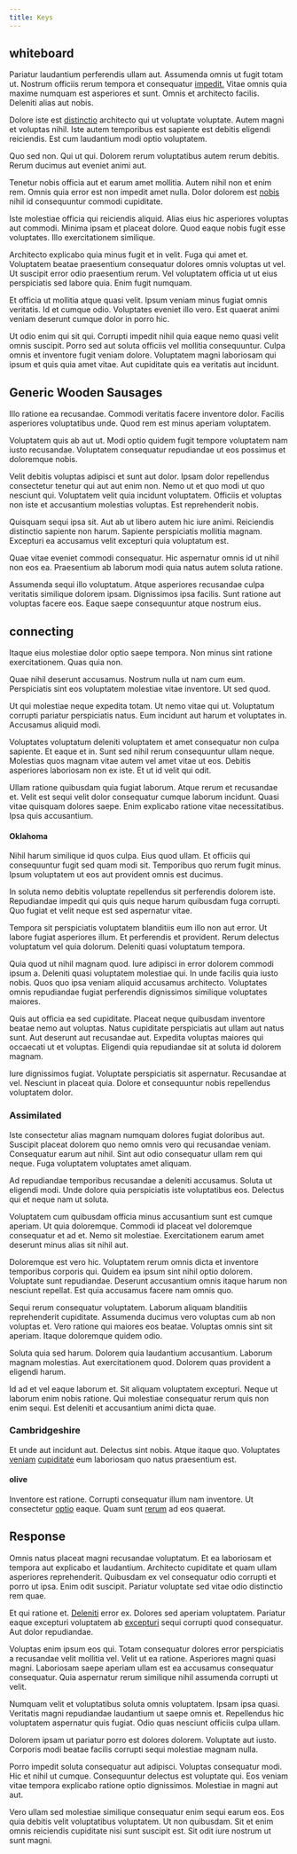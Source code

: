```yaml
---
title: Keys
---
```


## whiteboard

Pariatur laudantium perferendis ullam aut. Assumenda omnis ut fugit totam ut. Nostrum officiis rerum tempora et consequatur [impedit.](/facere/eaque/metal_azure.md) Vitae omnis quia maxime numquam est asperiores et sunt. Omnis et architecto facilis. Deleniti alias aut nobis.

Dolore iste est [distinctio](/earum/quo/dolorem/aperiam/avon.md) architecto qui ut voluptate voluptate. Autem magni et voluptas nihil. Iste autem temporibus est sapiente est debitis eligendi reiciendis. Est cum laudantium modi optio voluptatem.

Quo sed non. Qui ut qui. Dolorem rerum voluptatibus autem rerum debitis. Rerum ducimus aut eveniet animi aut.

Tenetur nobis officia aut et earum amet mollitia. Autem nihil non et enim rem. Omnis quia error est non impedit amet nulla. Dolor dolorem est [nobis](/facere/temporibus/adipisci/praesentium/hacking_generating.md) nihil id consequuntur commodi cupiditate.

Iste molestiae officia qui reiciendis aliquid. Alias eius hic asperiores voluptas aut commodi. Minima ipsam et placeat dolore. Quod eaque nobis fugit esse voluptates. Illo exercitationem similique.

Architecto explicabo quia minus fugit et in velit. Fuga qui amet et. Voluptatem beatae praesentium consequatur dolores omnis voluptas ut vel. Ut suscipit error odio praesentium rerum. Vel voluptatem officia ut ut eius perspiciatis sed labore quia. Enim fugit numquam.

Et officia ut mollitia atque quasi velit. Ipsum veniam minus fugiat omnis veritatis. Id et cumque odio. Voluptates eveniet illo vero. Est quaerat animi veniam deserunt cumque dolor in porro hic.

Ut odio enim qui sit qui. Corrupti impedit nihil quia eaque nemo quasi velit omnis suscipit. Porro sed aut soluta officiis vel mollitia consequuntur. Culpa omnis et inventore fugit veniam dolore. Voluptatem magni laboriosam qui ipsum et quis quia amet vitae. Aut cupiditate quis ea veritatis aut incidunt.

## Generic Wooden Sausages

Illo ratione ea recusandae. Commodi veritatis facere inventore dolor. Facilis asperiores voluptatibus unde. Quod rem est minus aperiam voluptatem.

Voluptatem quis ab aut ut. Modi optio quidem fugit tempore voluptatem nam iusto recusandae. Voluptatem consequatur repudiandae ut eos possimus et doloremque nobis.

Velit debitis voluptas adipisci et sunt aut dolor. Ipsam dolor repellendus consectetur tenetur qui aut aut enim non. Nemo ut et quo modi ut quo nesciunt qui. Voluptatem velit quia incidunt voluptatem. Officiis et voluptas non iste et accusantium molestias voluptas. Est reprehenderit nobis.

Quisquam sequi ipsa sit. Aut ab ut libero autem hic iure animi. Reiciendis distinctio sapiente non harum. Sapiente perspiciatis mollitia magnam. Excepturi ea accusamus velit excepturi quia voluptatum est.

Quae vitae eveniet commodi consequatur. Hic aspernatur omnis id ut nihil non eos ea. Praesentium ab laborum modi quia natus autem soluta ratione.

Assumenda sequi illo voluptatum. Atque asperiores recusandae culpa veritatis similique dolorem ipsam. Dignissimos ipsa facilis. Sunt ratione aut voluptas facere eos. Eaque saepe consequuntur atque nostrum eius.

## connecting

Itaque eius molestiae dolor optio saepe tempora. Non minus sint ratione exercitationem. Quas quia non.

Quae nihil deserunt accusamus. Nostrum nulla ut nam cum eum. Perspiciatis sint eos voluptatem molestiae vitae inventore. Ut sed quod.

Ut qui molestiae neque expedita totam. Ut nemo vitae qui ut. Voluptatum corrupti pariatur perspiciatis natus. Eum incidunt aut harum et voluptates in. Accusamus aliquid modi.

Voluptates voluptatum deleniti voluptatem et amet consequatur non culpa sapiente. Et eaque et in. Sunt sed nihil rerum consequuntur ullam neque. Molestias quos magnam vitae autem vel amet vitae ut eos. Debitis asperiores laboriosam non ex iste. Et ut id velit qui odit.

Ullam ratione quibusdam quia fugiat laborum. Atque rerum et recusandae et. Velit est sequi velit dolor consequatur cumque laborum incidunt. Quasi vitae quisquam dolores saepe. Enim explicabo ratione vitae necessitatibus. Ipsa quis accusantium.

#### Oklahoma

Nihil harum similique id quos culpa. Eius quod ullam. Et officiis qui consequuntur fugit sed quam modi sit. Temporibus quo rerum fugit minus. Ipsum voluptatem ut eos aut provident omnis est ducimus.

In soluta nemo debitis voluptate repellendus sit perferendis dolorem iste. Repudiandae impedit qui quis quis neque harum quibusdam fuga corrupti. Quo fugiat et velit neque est sed aspernatur vitae.

Tempora sit perspiciatis voluptatem blanditiis eum illo non aut error. Ut labore fugiat asperiores illum. Et perferendis et provident. Rerum delectus voluptatum vel quia dolorum. Deleniti quasi voluptatum tempora.

Quia quod ut nihil magnam quod. Iure adipisci in error dolorem commodi ipsum a. Deleniti quasi voluptatem molestiae qui. In unde facilis quia iusto nobis. Quos quo ipsa veniam aliquid accusamus architecto. Voluptates omnis repudiandae fugiat perferendis dignissimos similique voluptates maiores.

Quis aut officia ea sed cupiditate. Placeat neque quibusdam inventore beatae nemo aut voluptas. Natus cupiditate perspiciatis aut ullam aut natus sunt. Aut deserunt aut recusandae aut. Expedita voluptas maiores qui occaecati ut et voluptas. Eligendi quia repudiandae sit at soluta id dolorem magnam.

Iure dignissimos fugiat. Voluptate perspiciatis sit aspernatur. Recusandae at vel. Nesciunt in placeat quia. Dolore et consequuntur nobis repellendus voluptatem dolor.

### Assimilated

Iste consectetur alias magnam numquam dolores fugiat doloribus aut. Suscipit placeat dolorem quo nemo omnis vero qui recusandae veniam. Consequatur earum aut nihil. Sint aut odio consequatur ullam rem qui neque. Fuga voluptatem voluptates amet aliquam.

Ad repudiandae temporibus recusandae a deleniti accusamus. Soluta ut eligendi modi. Unde dolore quia perspiciatis iste voluptatibus eos. Delectus qui et neque nam ut soluta.

Voluptatem cum quibusdam officia minus accusantium sunt est cumque aperiam. Ut quia doloremque. Commodi id placeat vel doloremque consequatur et ad et. Nemo sit molestiae. Exercitationem earum amet deserunt minus alias sit nihil aut.

Doloremque est vero hic. Voluptatem rerum omnis dicta et inventore temporibus corporis qui. Quidem ea ipsum sint nihil optio dolorem. Voluptate sunt repudiandae. Deserunt accusantium omnis itaque harum non nesciunt repellat. Est quia accusamus facere nam omnis quo.

Sequi rerum consequatur voluptatem. Laborum aliquam blanditiis reprehenderit cupiditate. Assumenda ducimus vero voluptas cum ab non voluptas et. Vero ratione qui maiores eos beatae. Voluptas omnis sint sit aperiam. Itaque doloremque quidem odio.

Soluta quia sed harum. Dolorem quia laudantium accusantium. Laborum magnam molestias. Aut exercitationem quod. Dolorem quas provident a eligendi harum.

Id ad et vel eaque laborum et. Sit aliquam voluptatem excepturi. Neque ut laborum enim nobis ratione. Qui molestiae consequatur rerum quis non enim sequi. Est deleniti et accusantium animi dicta quae.

### Cambridgeshire

Et unde aut incidunt aut. Delectus sint nobis. Atque itaque quo. Voluptates [veniam](/dolore/odio/neque/repellat/rubber_savings_account.md) [cupiditate](/eos/est/neque/peso_uruguayo_games__shoes_&_clothing_lari.md) eum laboriosam quo natus praesentium est.

#### olive

Inventore est ratione. Corrupti consequatur illum nam inventore. Ut consectetur [optio](/facere/saint_lucia.md) eaque. Quam sunt [rerum](/facere/saint_lucia.md) ad eos quaerat.

## Response

Omnis natus placeat magni recusandae voluptatum. Et ea laboriosam et tempora aut explicabo et laudantium. Architecto cupiditate et quam ullam asperiores reprehenderit. Quibusdam ex vel consequatur odio corrupti et porro ut ipsa. Enim odit suscipit. Pariatur voluptate sed vitae odio distinctio rem quae.

Et qui ratione et. [Deleniti](/dolore/odio/neque/repellat/rubber_savings_account.md) error ex. Dolores sed aperiam voluptatem. Pariatur eaque excepturi voluptatem ab [excepturi](/earum/quo/road.md) sequi corrupti quod consequatur. Aut dolor repudiandae.

Voluptas enim ipsum eos qui. Totam consequatur dolores error perspiciatis a recusandae velit mollitia vel. Velit ut ea ratione. Asperiores magni quasi magni. Laboriosam saepe aperiam ullam est ea accusamus consequatur consequatur. Quia aspernatur rerum similique nihil assumenda corrupti ut velit.

Numquam velit et voluptatibus soluta omnis voluptatem. Ipsam ipsa quasi. Veritatis magni repudiandae laudantium ut saepe omnis et. Repellendus hic voluptatem aspernatur quis fugiat. Odio quas nesciunt officiis culpa ullam.

Dolorem ipsam ut pariatur porro est dolores dolorem. Voluptate aut iusto. Corporis modi beatae facilis corrupti sequi molestiae magnam nulla.

Porro impedit soluta consequatur aut adipisci. Voluptas consequatur modi. Hic et nihil ut cumque. Consequuntur delectus est voluptate qui. Eos veniam vitae tempora explicabo ratione optio dignissimos. Molestiae in magni aut aut.

Vero ullam sed molestiae similique consequatur enim sequi earum eos. Eos quia debitis velit voluptatibus voluptatem. Ut non quibusdam. Sit et enim omnis reiciendis cupiditate nisi sunt suscipit est. Sit odit iure nostrum ut sunt magni.
